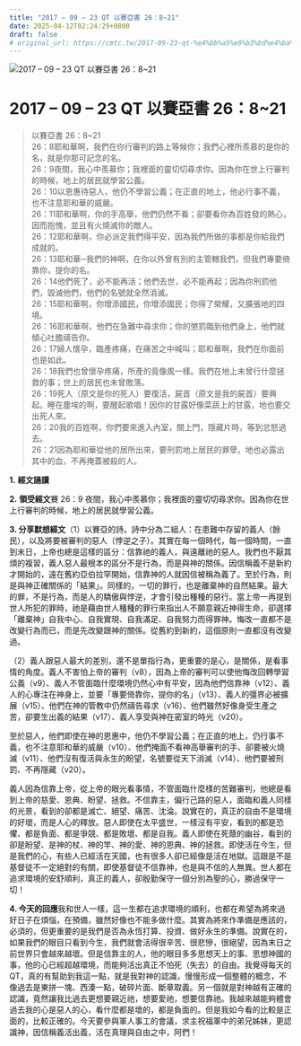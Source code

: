 ```yaml
---
title: "2017 – 09 – 23 QT 以賽亞書 26：8~21"
date: 2025-04-12T02:24:29+0800
draft: false
# original_url: https://cmtc.tw/2017-09-23-qt-%e4%bb%a5%e8%b3%bd%e4%ba%9e%e6%9b%b8-26%ef%bc%9a821
---
```


![2017 – 09 – 23 QT 以賽亞書 26：8\~21](/images/qt.jpg   "2017 – 09 – 23 QT 以賽亞書 26：8\~21")

# 2017 – 09 – 23 QT 以賽亞書 26：8\~21

> 以賽亞書 26：8\~21  
> 26：8耶和華啊，我們在你行審判的路上等候你；我們心裡所羨慕的是你的名，就是你那可記念的名。  
> 26：9夜間，我心中羨慕你；我裡面的靈切切尋求你。因為你在世上行審判的時候，地上的居民就學習公義。  
> 26：10以恩惠待惡人，他仍不學習公義；在正直的地上，他必行事不義，也不注意耶和華的威嚴。  
> 26：11耶和華啊，你的手高舉，他們仍然不看；卻要看你為百姓發的熱心，因而抱愧，並且有火燒滅你的敵人。  
> 26：12耶和華啊，你必派定我們得平安，因為我們所做的事都是你給我們成就的。  
> 26：13耶和華─我們的神啊，在你以外曾有別的主管轄我們，但我們專要倚靠你，提你的名。  
> 26：14他們死了，必不能再活；他們去世，必不能再起；因為你刑罰他們，毀滅他們，他們的名號就全然消滅。  
> 26：15耶和華啊，你增添國民，你增添國民；你得了榮耀，又擴張地的四境。  
> 26：16耶和華啊，他們在急難中尋求你；你的懲罰臨到他們身上，他們就傾心吐膽禱告你。  
> 26：17婦人懷孕，臨產疼痛，在痛苦之中喊叫；耶和華啊，我們在你面前也是如此。  
> 26：18我們也曾懷孕疼痛，所產的竟像風一樣。我們在地上未曾行什麼拯救的事；世上的居民也未曾敗落。  
> 26：19死人（原文是你的死人）要復活，屍首（原文是我的屍首）要興起。睡在塵埃的啊，要醒起歌唱！因你的甘露好像菜蔬上的甘露，地也要交出死人來。  
> 26：20我的百姓啊，你們要來進入內室，關上門，隱藏片時，等到忿怒過去。  
> 26：21因為耶和華從他的居所出來，要刑罰地上居民的罪孽。地也必露出其中的血，不再掩蓋被殺的人。

**1.** **經文誦讀**

**2.** **領受經文**賽 26：9 夜間，我心中羨慕你；我裡面的靈切切尋求你。因為你在世上行審判的時候，地上的居民就學習公義。

**3. 分享默想經文**（1）以賽亞的詩。詩中分為二組人：在患難中存留的義人（餘民），以及將要被審判的惡人（悖逆之子）。其實在每一個時代，每一個時間，一直到末日，上帝也總是這樣的區分：信靠祂的義人，與遠離祂的惡人。我們也不厭其煩的複習，義人惡人最根本的區分不是行為，而是與神的關係。因信稱義不是新約才開始的，遠在舊約亞伯拉罕開始，信靠神的人就因信被稱為義了。至於行為，則是與神正確關係的「結果」。同樣的，一切的罪行，也是離棄神的自然結果。最大的罪，不是行為，而是人的驕傲與悖逆，才會引發出種種的惡行。當上帝一再提到世人所犯的罪時，祂是藉由世人種種的罪行來指出人不願意親近神得生命，卻選擇「離棄神」自我中心、自我實現、自我滿足、自我努力而得罪神。悔改一直都不是改變行為而已，而是先改變跟神的關係。從舊約到新約，這個原則一直都沒有改變過。

（2）義人跟惡人最大的差別，還不是單指行為，更重要的是心，是關係，是看事情的角度。義人不害怕上帝的審判（v8），因為上帝的審判可以使他悔改回轉學習公義（v9）、義人不管面臨什麼環境仍然心中有平安，因為他們信靠神（v12）、義人的心專注在神身上，並要「專要倚靠你，提你的名」（v13）、義人的彊界必被擴展（v15）、他們在神的管教中仍然禱告尋求（v16）、他們雖然好像身受生產之苦，卻要生出義的結果（v17）、義人享受與神在密室的時光（v20）。

至於惡人，他們即使在神的恩惠中，他仍不學習公義；在正直的地上，仍行事不義，也不注意耶和華的威嚴（v10）、他們掩面不看神高舉審判的手、卻要被火燒滅（v11）、他們沒有復活與永生的盼望，名號要從天下消滅（v14）、他們要被刑罰、不再隱藏（v20）。

義人因為信靠上帝，從上帝的眼光看事情，不管面臨什麼樣的苦難審判，他總是看到上帝的慈愛、恩典、盼望、拯救。不信靠主，偏行己路的惡人，面臨和義人同樣的光景，看到的卻都是滅亡、絕望、痛苦、沈淪。說實在的，真正的自由不是環境的好壞，而是人心的釋放。惡人即使在太平盛世，一樣沒有平安，看到的都是恐懼、都是負面、都是爭競、都是敗壞、都是自我。義人即使在死蔭的幽谷，看到的卻是盼望、是神的杖、神的竿、神的愛、神的恩典、神的拯救。即使活在今生，但是我們的心，有些人已經活在天國，也有很多人卻已經像是活在地獄。這跟是不是基督徒不一定絕對的有關，即使基督徒不信靠神，也是與不信的人無異。世人都在追求環境的安舒順利，真正的義人，卻殷勤保守一個分別為聖的心，勝過保守一切！

**4. 今天的回應**我和世人一樣，這一生都在追求環境的順利，也都在希望為將來過好日子在煩惱，在預備，雖然好像也不能多做什麼。其實為將來作準備是應該的，必須的，但更重要的是我們是否為永恆打算、投資、做好永生的準備。說實在的，如果我們的眼目只看到今生，我們就會活得很辛苦、很悲慘，很絕望，因為末日之前世界只會越來越壞。但是信靠主的人，他的眼目多多思想天上的事、思想神國的事，他的心已經超越環境，而能夠活出真正不怕死（失去）的自由。我覺得每天的QT，真的有幫助到我這一點，就是我對神的認識，慢慢形成一個整體的概念，不像過去是東拼一塊、西湊一點，破碎片面、斷章取義。另一個就是對神越有正確的認識，竟然讓我比過去更想要親近祂，想要愛祂，想要信靠祂。我越來越能夠體會過去我的心是惡人的心，看什麼都是壞的，都是負面的。但是我如今看的比較是正面的，比較正確的。今天要參與軍人事工的會議，求主祝福軍中的弟兄姊妹，更認識神，因信稱義活出義，活在真理與自由之中，阿們！